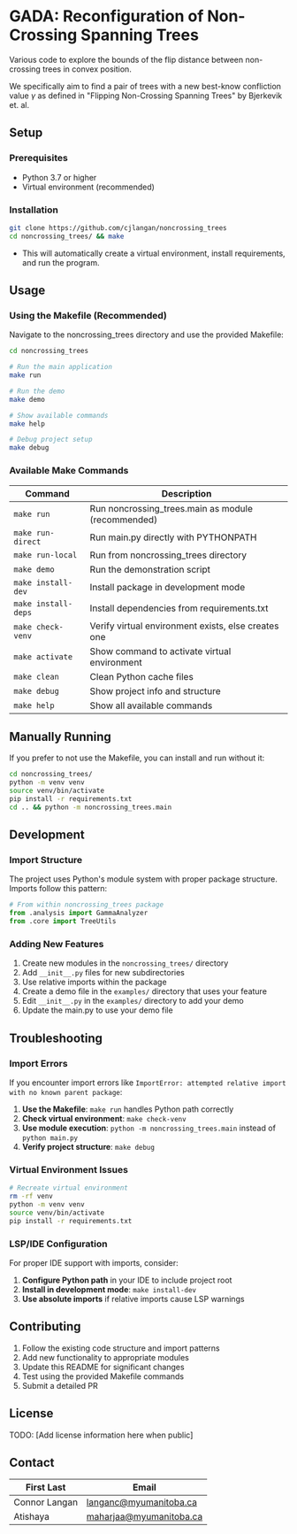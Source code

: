 # GADA: Reconfiguration of Non-Crossing Spanning Trees

Various code to explore the bounds of the flip distance between non-crossing trees in convex position.

We specifically aim to find a pair of trees with a new best-know confliction value $\gamma$ as defined in "Flipping Non-Crossing Spanning Trees" by Bjerkevik et. al.

## Setup

### Prerequisites
- Python 3.7 or higher
- Virtual environment (recommended)

### Installation

```bash
git clone https://github.com/cjlangan/noncrossing_trees
cd noncrossing_trees/ && make
```

- This will automatically create a virtual environment, install requirements, and run the program.

## Usage

### Using the Makefile (Recommended)

Navigate to the noncrossing_trees directory and use the provided Makefile:

```bash
cd noncrossing_trees

# Run the main application
make run

# Run the demo
make demo

# Show available commands
make help

# Debug project setup
make debug
```

### Available Make Commands

| Command | Description |
|---------|-------------|
| `make run` | Run noncrossing_trees.main as module (recommended) |
| `make run-direct` | Run main.py directly with PYTHONPATH |
| `make run-local` | Run from noncrossing_trees directory |
| `make demo` | Run the demonstration script |
| `make install-dev` | Install package in development mode |
| `make install-deps` | Install dependencies from requirements.txt |
| `make check-venv` | Verify virtual environment exists, else creates one |
| `make activate` | Show command to activate virtual environment |
| `make clean` | Clean Python cache files |
| `make debug` | Show project info and structure |
| `make help` | Show all available commands |


## Manually Running

If you prefer to not use the Makefile, you can install and run without it:

```bash
cd noncrossing_trees/
python -m venv venv
source venv/bin/activate
pip install -r requirements.txt
cd .. && python -m noncrossing_trees.main
```

## Development

### Import Structure

The project uses Python's module system with proper package structure. Imports follow this pattern:

```python
# From within noncrossing_trees package
from .analysis import GammaAnalyzer
from .core import TreeUtils
```

### Adding New Features

1. Create new modules in the `noncrossing_trees/` directory
2. Add `__init__.py` files for new subdirectories
3. Use relative imports within the package
4. Create a demo file in the `examples/` directory that uses your feature
5. Edit `__init__.py` in the `examples/` directory to add your demo
6. Update the main.py to use your demo file

## Troubleshooting

### Import Errors

If you encounter import errors like `ImportError: attempted relative import with no known parent package`:

1. **Use the Makefile**: `make run` handles Python path correctly
2. **Check virtual environment**: `make check-venv`
3. **Use module execution**: `python -m noncrossing_trees.main` instead of `python main.py`
4. **Verify project structure**: `make debug`

### Virtual Environment Issues

```bash
# Recreate virtual environment
rm -rf venv
python -m venv venv
source venv/bin/activate
pip install -r requirements.txt
```

### LSP/IDE Configuration

For proper IDE support with imports, consider:

1. **Configure Python path** in your IDE to include project root
2. **Install in development mode**: `make install-dev`
3. **Use absolute imports** if relative imports cause LSP warnings

## Contributing

1. Follow the existing code structure and import patterns
2. Add new functionality to appropriate modules
3. Update this README for significant changes
4. Test using the provided Makefile commands
5. Submit a detailed PR

## License

TODO: [Add license information here when public]

## Contact

First Last | Email 
---- | -----
Connor Langan | langanc@myumanitoba.ca
Atishaya | maharjaa@myumanitoba.ca
